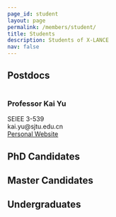 ```yaml
---
page_id: student
layout: page
permalink: /members/student/
title: Students
description: Students of X-LANCE
nav: false
---
```



<h2> Postdocs </h2>
<img src="members/faculty/ky_square.jpg" class="round_icon"  alt="">
<p align="center"><h3>Professor Kai Yu</h3>
      SEIEE 3-539<br>
      kai.yu@sjtu.edu.cn<br>
      <a href="https://x-lance.github.io/kaiyu/">Personal Website</a></p>
<h2> PhD Candidates </h2>

<h2> Master Candidates </h2>

<h2> Undergraduates </h2>


